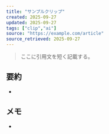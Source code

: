 ```yaml
---
title: "サンプルクリップ"
created: 2025-09-27
updated: 2025-09-27
tags: ["clip","ai"]
source: "https://example.com/article"
source_retrieved: 2025-09-27
---
```


> ここに引用文を短く記載する。

## 要約

-

## メモ

-
